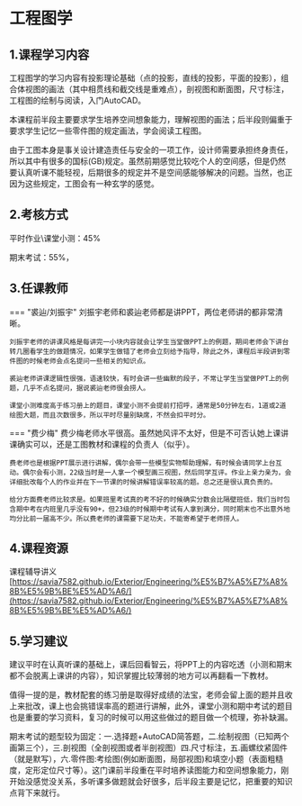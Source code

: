 # 工程图学
## 1.课程学习内容
工程图学的学习内容有投影理论基础（点的投影，直线的投影，平面的投影），组合体视图的画法（其中相贯线和截交线是重难点），剖视图和断面图，尺寸标注，工程图的绘制与阅读，入门AutoCAD。

本课程前半段主要要求学生培养空间想象能力，理解视图的画法；后半段则偏重于要求学生记忆一些零件图的规定画法，学会阅读工程图。

由于工图本身是事关设计建造责任与安全的一项工作，设计师需要承担终身责任，所以其中有很多的国标(GB)规定。虽然前期感觉比较吃个人的空间感，但是仍然要认真听课不能轻视，后期很多的规定并不是空间感能够解决的问题。当然，也正因为这些规定，工图会有一种玄学的感觉。
## 2.考核方式
平时作业\课堂小测：45%

期末考试：55%，
## 3.任课教师
=== "裘辿/刘振宇"
    刘振宇老师和裘辿老师都是讲PPT，两位老师讲的都非常清晰。
    
    刘振宇老师的讲课风格是每讲完一小块内容就会让学生当堂做PPT上的例题，期间老师会下讲台转几圈看学生的做题情况，如果学生做错了老师会立刻给予指导，除此之外，课程后半段讲到零件图的时候老师会点名提问一些相关的知识点。
    
    裘辿老师讲课逻辑性很强，语速较快，有时会讲一些幽默的段子，不常让学生当堂做PPT上的例题，几乎不点名提问，据说裘辿老师很会捞人。

    课堂小测难度高于练习册上的题目，课堂小测不会提前打招呼，通常是50分钟左右，1道或2道绘图大题，而且次数很多，所以平时尽量别缺席，不然会扣平时分。
=== "费少梅"
    费少梅老师水平很高。虽然她风评不太好，但是不可否认她上课讲课确实可以，还是工图教材和课程的负责人（似乎）。

    费老师也是根据PPT展示进行讲解，偶尔会带一些模型实物帮助理解，有时候会请同学上台互动。偶尔会有小测，22级当时是一人拿一个模型画三视图，然后同学互评。作业上亲力亲为，会详细批改每个人的作业并在下一节课的时候讲解错误率较高的题。总之还是很认真负责的。

    给分方面费老师比较求是。如果班里考试真的考不好的时候确实分数会比隔壁班低，我们当时包含期中考在内班里几乎没有90+，但23级的时候期中考试有人拿到满分，同时期末也不出意外地均分比前一届高不少。所以费老师的课需要下足功夫，不能寄希望于老师捞人。
## 4.课程资源
课程辅导讲义[https://savia7582.github.io/Exterior/Engineering/%E5%B7%A5%E7%A8%8B%E5%9B%BE%E5%AD%A6/](https://savia7582.github.io/Exterior/Engineering/%E5%B7%A5%E7%A8%8B%E5%9B%BE%E5%AD%A6/)
## 5.学习建议
建议平时在认真听课的基础上，课后回看智云，将PPT上的内容吃透（小测和期末都不会脱离上课讲的内容），知识掌握比较薄弱的地方可以再翻看一下教材。

值得一提的是，教材配套的练习册是取得好成绩的法宝，老师会留上面的题并且收上来批改，课上也会挑错误率高的题进行讲解，此外，课堂小测和期中考试的题目也是重要的学习资料，复习的时候可以用这些做过的题目做一个梳理，弥补缺漏。

期末考试的题型较为固定：一.选择题+AutoCAD简答题，二.绘制视图（已知两个画第三个），三.剖视图（全剖视图或者半剖视图）四.尺寸标注，五.画螺纹紧固件（就是默写），六.零件图:考绘图(例如断面图，局部视图)和填空小题（表面粗糙度，定形定位尺寸等）。这门课前半段重在平时培养读图能力和空间想象能力，刚开始没感觉没关系，多听课多做题就会好很多，后半段主要是记忆，把重要的知识点背下来就行。
